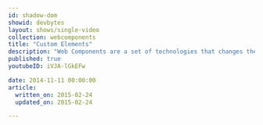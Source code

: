```yaml
---
id: shadow-dom
showid: devbytes
layout: shows/single-video
collection: webcomponents
title: "Custom Elements"
description: "Web Components are a set of technologies that changes the way you develop web apps entirely. By making components scoped and reusable in standardized way, your web development will step up to the next level. In this video, you will learn how to work with Custom Elements."
published: true
youtubeID: iVJA-lGkEFw

date: 2014-11-11 00:00:00
article:
  written_on: 2015-02-24
  updated_on: 2015-02-24

---
```


